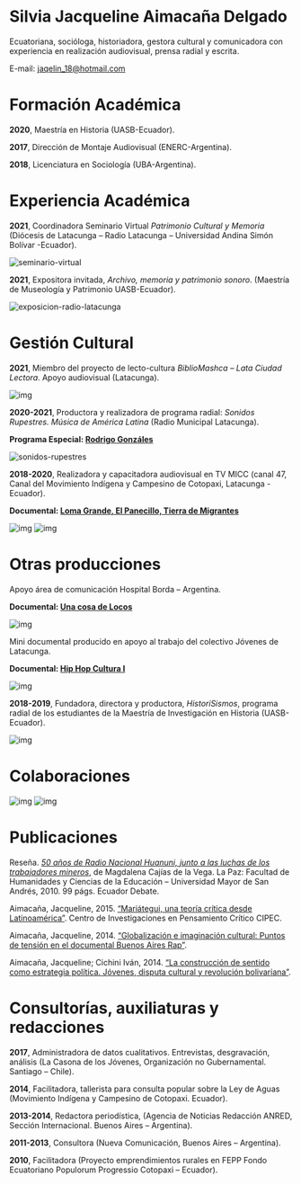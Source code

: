 # Silvia Jacqueline Aimacaña Delgado

Ecuatoriana, socióloga, historiadora, gestora cultural y comunicadora con experiencia en realización audiovisual, prensa radial y escrita.

E-mail: [jaqelin_18@hotmail.com](jaqelin_18@hotmail.com)

# Formación Académica

**2020**, Maestría en Historia (UASB-Ecuador).

**2017**, Dirección de Montaje Audiovisual (ENERC-Argentina).

**2018**, Licenciatura en Sociología (UBA-Argentina).

# Experiencia Académica

**2021**, Coordinadora Seminario Virtual *Patrimonio Cultural y Memoria* (Diócesis de Latacunga – Radio Latacunga – Universidad Andina Simón Bolívar -Ecuador).

![seminario-virtual](/img/seminario-virtual.jpg)

**2021**, Expositora invitada, *Archivo, memoria y patrimonio sonoro*. (Maestría de Museología y Patrimonio UASB-Ecuador). 

![exposicion-radio-latacunga](/img/exposicion-radio-latacunga.jpg)

# Gestión Cultural

**2021**, Miembro del proyecto de lecto-cultura *BiblioMashca – Lata Ciudad Lectora*. Apoyo audiovisual (Latacunga).

![img](/img/proyecto-lecto-cultura.jpg)

**2020-2021**, Productora y realizadora de programa radial: *Sonidos Rupestres. Música de América Latina* (Radio Municipal Latacunga).

**Programa Especial: [Rodrigo Gonzáles](https://archive.org/details/programa-especial-rockdrigo-el-profeta-del-nopal)**

![sonidos-rupestres](/img/sonidos-rupestres.jpg)

**2018-2020**, Realizadora y capacitadora audiovisual en TV MICC (canal 47, Canal del Movimiento Indígena y Campesino de Cotopaxi, Latacunga - Ecuador).

**Documental: [Loma Grande, El Panecillo, Tierra de Migrantes](https://www.youtube.com/watch?v=VNlUxP9KfdM&t=1s)**

![img](/img/chugchilan.jpg)
![img](/img/isinlivi.jpg)

# Otras producciones

Apoyo área de comunicación Hospital Borda – Argentina.

**Documental: [Una cosa de Locos](https://www.youtube.com/watch?v=jt3lG5ETHYM)**

![img](/img/cosa-de-locos.jpg)

Mini documental producido en apoyo al trabajo del colectivo Jóvenes de Latacunga.

**Documental: [Hip Hop Cultura I](https://www.youtube.com/watch?v=wgg06x7Bv5M&t=7s)**

![img](/img/hip-hop.jpg)

**2018-2019**, Fundadora, directora y productora, *HistoriSismos*, programa radial de los estudiantes de la Maestría de Investigación en Historia (UASB-Ecuador).

![img](/img/hernan-ibarra.jpg)

# Colaboraciones

![img](/img/colaboraciones3.jpg)
![img](/img/colaboraciones.jpg)

# Publicaciones

Reseña. *[50 años de Radio Nacional Huanuni, junto a las luchas de los trabajadores mineros](http://hdl.handle.net/10469/16244)*, de Magdalena Cajías de la Vega. La Paz: Facultad de Humanidades y Ciencias de la Educación – Universidad Mayor de San Andrés, 2010. 99 págs. Ecuador Debate.

Aimacaña, Jacqueline, 2015. [“Mariátegui, una teoría crítica desde Latinoamérica”](http://cipec.nuevaradio.org/index.php?autman=S.+Jacqueline+Aimaca%C3%B1a+%5bestudiante+de+la+materia,+cursada+2015%5d&submit=Buscar). Centro de Investigaciones en Pensamiento Crítico CIPEC.

Aimacaña, Jacqueline, 2014. [“Globalización e imaginación cultural: Puntos de tensión en el documental Buenos Aires Rap”](http://jornadassociologia.fahce.unlp.edu.ar/viii-jornadas/viii-jornadas-2014/PONmesa34Aimacana.pdf).

Aimacaña, Jacqueline; Cichini Iván, 2014. [“La construcción de sentido como estrategia política. Jóvenes, disputa cultural y revolución bolivariana”](http://jornadassociologia.fahce.unlp.edu.ar/viii-jornadas/viii-jornadas-2014/PONmesa27Aimacana.pdf/view?searchterm=None).

# Consultorías, auxiliaturas y redacciones

**2017**, Administradora de datos cualitativos. Entrevistas, desgravación, análisis (La Casona de los Jóvenes, Organización no Gubernamental. Santiago – Chile).

**2014**, Facilitadora, tallerista para consulta popular sobre la Ley de Aguas (Movimiento Indígena y Campesino de Cotopaxi. Ecuador).

**2013-2014**, Redactora periodística, (Agencia de Noticias Redacción ANRED, Sección Internacional. Buenos Aires – Argentina).

**2011-2013**, Consultora (Nueva Comunicación, Buenos Aires – Argentina).

**2010**, Facilitadora (Proyecto emprendimientos rurales en FEPP Fondo Ecuatoriano Populorum Progressio Cotopaxi – Ecuador).
